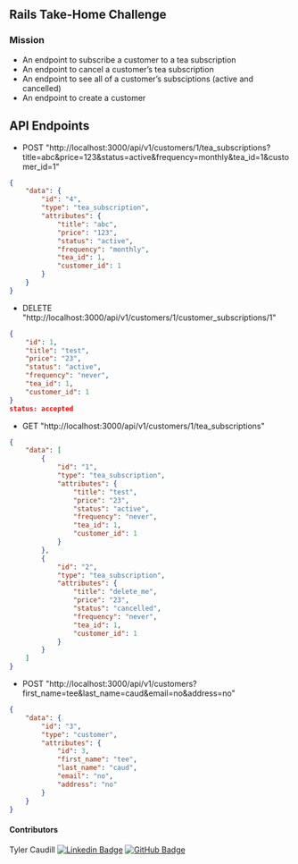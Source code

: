 ## Rails Take-Home Challenge

### Mission
* An endpoint to subscribe a customer to a tea subscription
* An endpoint to cancel a customer’s tea subscription
* An endpoint to see all of a customer’s subsciptions (active and cancelled)
* An endpoint to create a customer

## API Endpoints

* POST "http://localhost:3000/api/v1/customers/1/tea_subscriptions?title=abc&price=123&status=active&frequency=monthly&tea_id=1&customer_id=1"

```JSON
{
    "data": {
        "id": "4",
        "type": "tea_subscription",
        "attributes": {
            "title": "abc",
            "price": "123",
            "status": "active",
            "frequency": "monthly",
            "tea_id": 1,
            "customer_id": 1
        }
    }
}
```

* DELETE "http://localhost:3000/api/v1/customers/1/customer_subscriptions/1"

```JSON
{
    "id": 1,
    "title": "test",
    "price": "23",
    "status": "active",
    "frequency": "never",
    "tea_id": 1,
    "customer_id": 1
}
status: accepted
```

* GET "http://localhost:3000/api/v1/customers/1/tea_subscriptions"
```JSON
{
    "data": [
        {
            "id": "1",
            "type": "tea_subscription",
            "attributes": {
                "title": "test",
                "price": "23",
                "status": "active",
                "frequency": "never",
                "tea_id": 1,
                "customer_id": 1
            }
        },
        {
            "id": "2",
            "type": "tea_subscription",
            "attributes": {
                "title": "delete_me",
                "price": "23",
                "status": "cancelled",
                "frequency": "never",
                "tea_id": 1,
                "customer_id": 1
            }
        }
    ]
}
```

* POST "http://localhost:3000/api/v1/customers?first_name=tee&last_name=caud&email=no&address=no"
```JSON
{
    "data": {
        "id": "3",
        "type": "customer",
        "attributes": {
            "id": 3,
            "first_name": "tee",
            "last_name": "caud",
            "email": "no",
            "address": "no"
        }
    }
}
```
#### Contributors
Tyler Caudill
[![Linkedin Badge](https://img.shields.io/badge/-LinkedIn-blue?style=flat&logo=Linkedin&logoColor=white)](https://www.linkedin.com/in/tyler-caudill-75885b240/)  [![GitHub Badge](https://img.shields.io/badge/GitHub-100000?style=for-the-badge&logo=github&logoColor=white)](https://github.com/TeeCaud)
